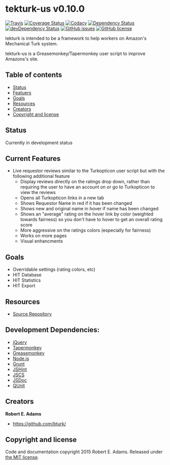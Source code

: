 # tekturk-us v0.10.0

[![Travis](https://img.shields.io/travis/bturk/tekturk-us.svg)](https://travis-ci.org/bturk/tekturk-us)
[![Coverage Status](https://coveralls.io/repos/bturk/tekturk-us/badge.svg?branch=master&service=github)](https://coveralls.io/github/bturk/tekturk-us?branch=master)
[![Codacy](https://img.shields.io/codacy/ae396700daf243c3804179d24c20f6a4.svg)](https://www.codacy.com/app/bturk/tekturk-us/dashboard)
[![Dependency Status](https://david-dm.org/bturk/tekturk-us.svg?theme=shields.io&style=flat)](https://david-dm.org/bturk/tekturk-us)
[![devDependency Status](https://david-dm.org/bturk/tekturk-us/dev-status.svg?theme=shields.io&style=flat)](https://david-dm.org/bturk/tekturk-us#info=devDependencies)
[![GitHub issues](https://img.shields.io/github/issues/bturk/tekturk-us.svg)](https://github.com/bturk/tekturk-us/issues)
[![GitHub license](https://img.shields.io/github/license/bturk/tekturk-us.svg)](https://github.com/bturk/tekturk-us/blob/master/LICENSE-MIT)

tekturk is intended to be a framework to help workers on Amazon's Mechanical Turk system.

tekturk-us is a Greasemonkey/Tapermonkey user script to improve Amazons's site.

## Table of contents

* [Status](#status)
* [Featuers](#current-features)
* [Goals](#goals)
* [Resources](#resources)
* [Creators](#creators)
* [Copyright and license](#copyright-and-license)

## Status

Currently in development status

## Current Features

* Live requestor reviews similar to the Turkopticon user script but with the following additional feature
	* Display reviews directly on the ratings drop down, rather than requiring the user to have an account on or go to Turkopticon to view the reviews
 	* Opens all Turkopticon links in a new tab
 	* Shows Requestor Name in red if it has been changed
 	* Shows new and original name in hover if name has been changed
 	* Shows an "average" rating on the hover link by color (weighted towards fairness) so you don't have to hover to get an overall rating score
 	* More aggressive on the ratings colors (especially for fairness)
 	* Works on more pages
 	* Visual enhancments

## Goals

 * Overridable settings (rating colors, etc)
 * HIT Database
 * HIT Statistics
 * HIT Export

## Resources

* [Source Repository](https://github.com/bturk/tekturk-us)

## Development Dependencies:

 * [jQuery](https://jquery.com/)
 * [Tapermonkey](https://tampermonkey.net/)
 * [Greasemonkey](http://www.greasespot.net/)
 * [Node.js](https://nodejs.org/en/)
 * [Grunt](http://gruntjs.com/)
 * [JSHint](http://jshint.com/)
 * [JSCS](http://jscs.info/)
 * [JSDoc](http://usejsdoc.org/)
 * [QUnit](http://qunitjs.com/)

## Creators

**Robert E. Adams**

 * <https://github.com/bturk/>

## Copyright and license

Code and documentation copyright 2015 Robert E. Adams. Released under [the MIT license](https://github.com/bturk/tekturk-us/blob/master/LICENSE-MIT).
